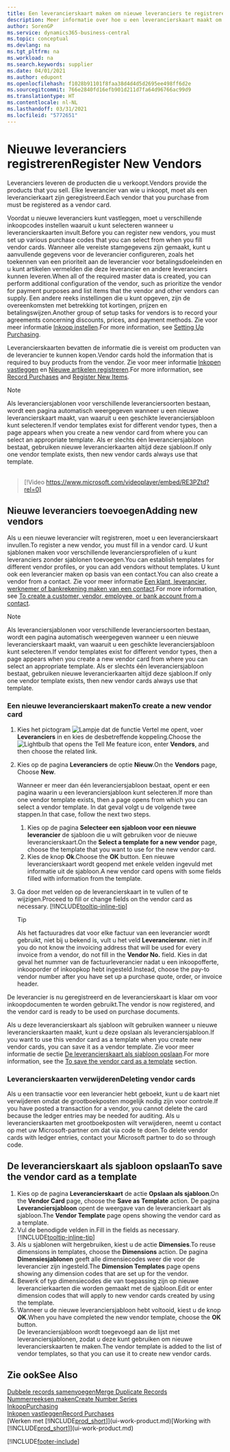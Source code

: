 ```yaml
---
title: Een leverancierskaart maken om nieuwe leveranciers te registreren | Microsoft Docs
description: Meer informatie over hoe u een leverancierskaart maakt om een nieuwe leverancier te registreren.
author: SorenGP
ms.service: dynamics365-business-central
ms.topic: conceptual
ms.devlang: na
ms.tgt_pltfrm: na
ms.workload: na
ms.search.keywords: supplier
ms.date: 04/01/2021
ms.author: edupont
ms.openlocfilehash: f1028b91101f8faa38d4d4d5d2695ee498ff6d2e
ms.sourcegitcommit: 766e2840fd16efb901d211d7fa64d96766ac99d9
ms.translationtype: HT
ms.contentlocale: nl-NL
ms.lasthandoff: 03/31/2021
ms.locfileid: "5772651"
---
```

# <a name="register-new-vendors"></a><span data-ttu-id="2888d-103">Nieuwe leveranciers registreren</span><span class="sxs-lookup"><span data-stu-id="2888d-103">Register New Vendors</span></span>

<span data-ttu-id="2888d-104">Leveranciers leveren de producten die u verkoopt.</span><span class="sxs-lookup"><span data-stu-id="2888d-104">Vendors provide the products that you sell.</span></span> <span data-ttu-id="2888d-105">Elke leverancier van wie u inkoopt, moet als een leverancierkaart zijn geregistreerd.</span><span class="sxs-lookup"><span data-stu-id="2888d-105">Each vendor that you purchase from must be registered as a vendor card.</span></span>

<span data-ttu-id="2888d-106">Voordat u nieuwe leveranciers kunt vastleggen, moet u verschillende inkoopcodes instellen waaruit u kunt selecteren wanneer u leverancierskaarten invult.</span><span class="sxs-lookup"><span data-stu-id="2888d-106">Before you can register new vendors, you must set up various purchase codes that you can select from when you fill vendor cards.</span></span> <span data-ttu-id="2888d-107">Wanneer alle vereiste stamgegevens zijn gemaakt, kunt u aanvullende gegevens voor de leverancier configureren, zoals het toekennen van een prioriteit aan de leverancier voor betalingsdoeleinden en u kunt artikelen vermelden die deze leverancier en andere leveranciers kunnen leveren.</span><span class="sxs-lookup"><span data-stu-id="2888d-107">When all of the required master data is created, you can perform additional configuration of the vendor, such as prioritize the vendor for payment purposes and list items that the vendor and other vendors can supply.</span></span> <span data-ttu-id="2888d-108">Een andere reeks instellingen die u kunt opgeven, zijn de overeenkomsten met betrekking tot kortingen, prijzen en betalingswijzen.</span><span class="sxs-lookup"><span data-stu-id="2888d-108">Another group of setup tasks for vendors is to record your agreements concerning discounts, prices, and payment methods.</span></span> <span data-ttu-id="2888d-109">Zie voor meer informatie [Inkoop instellen](purchasing-setup-purchasing.md).</span><span class="sxs-lookup"><span data-stu-id="2888d-109">For more information, see [Setting Up Purchasing](purchasing-setup-purchasing.md).</span></span>

<span data-ttu-id="2888d-110">Leverancierskaarten bevatten de informatie die is vereist om producten van de leverancier te kunnen kopen.</span><span class="sxs-lookup"><span data-stu-id="2888d-110">Vendor cards hold the information that is required to buy products from the vendor.</span></span> <span data-ttu-id="2888d-111">Zie voor meer informatie [Inkopen vastleggen](purchasing-how-record-purchases.md) en [Nieuwe artikelen registreren](inventory-how-register-new-items.md).</span><span class="sxs-lookup"><span data-stu-id="2888d-111">For more information, see [Record Purchases](purchasing-how-record-purchases.md) and [Register New Items](inventory-how-register-new-items.md).</span></span>

> [!NOTE]  
> <span data-ttu-id="2888d-112">Als leveranciersjablonen voor verschillende leveranciersoorten bestaan, wordt een pagina automatisch weergegeven wanneer u een nieuwe leverancierskaart maakt, van waaruit u een geschikte leveranciersjabloon kunt selecteren.</span><span class="sxs-lookup"><span data-stu-id="2888d-112">If vendor templates exist for different vendor types, then a page appears when you create a new vendor card from where you can select an appropriate template.</span></span> <span data-ttu-id="2888d-113">Als er slechts één leveranciersjabloon bestaat, gebruiken nieuwe leverancierkaarten altijd deze sjabloon.</span><span class="sxs-lookup"><span data-stu-id="2888d-113">If only one vendor template exists, then new vendor cards always use that template.</span></span>
<br><br>  

> [!Video https://www.microsoft.com/videoplayer/embed/RE3PZtd?rel=0]

## <a name="adding-new-vendors"></a><span data-ttu-id="2888d-114">Nieuwe leveranciers toevoegen</span><span class="sxs-lookup"><span data-stu-id="2888d-114">Adding new vendors</span></span>

<span data-ttu-id="2888d-115">Als u een nieuwe leverancier wilt registreren, moet u een leverancierskaart invullen.</span><span class="sxs-lookup"><span data-stu-id="2888d-115">To register a new vendor, you must fill in a vendor card.</span></span> <span data-ttu-id="2888d-116">U kunt sjablonen maken voor verschillende leveranciersprofielen of u kunt leveranciers zonder sjablonen toevoegen.</span><span class="sxs-lookup"><span data-stu-id="2888d-116">You can establish templates for different vendor profiles, or you can add vendors without templates.</span></span> <span data-ttu-id="2888d-117">U kunt ook een leverancier maken op basis van een contact.</span><span class="sxs-lookup"><span data-stu-id="2888d-117">You can also create a vendor from a contact.</span></span> <span data-ttu-id="2888d-118">Zie voor meer informatie [Een klant, leverancier, werknemer of bankrekening maken van een contact](marketing-create-contact-companies.md#to-create-a-customer-vendor-employee-or-bank-account-from-a-contact).</span><span class="sxs-lookup"><span data-stu-id="2888d-118">For more information, see [To create a customer, vendor, employee, or bank account from a contact](marketing-create-contact-companies.md#to-create-a-customer-vendor-employee-or-bank-account-from-a-contact).</span></span>  

> [!NOTE]  
> <span data-ttu-id="2888d-119">Als leveranciersjablonen voor verschillende leveranciersoorten bestaan, wordt een pagina automatisch weergegeven wanneer u een nieuwe leverancierskaart maakt, van waaruit u een geschikte leveranciersjabloon kunt selecteren.</span><span class="sxs-lookup"><span data-stu-id="2888d-119">If vendor templates exist for different vendor types, then a page appears when you create a new vendor card from where you can select an appropriate template.</span></span> <span data-ttu-id="2888d-120">Als er slechts één leveranciersjabloon bestaat, gebruiken nieuwe leverancierkaarten altijd deze sjabloon.</span><span class="sxs-lookup"><span data-stu-id="2888d-120">If only one vendor template exists, then new vendor cards always use that template.</span></span>  

### <a name="to-create-a-new-vendor-card"></a><span data-ttu-id="2888d-121">Een nieuwe leverancierskaart maken</span><span class="sxs-lookup"><span data-stu-id="2888d-121">To create a new vendor card</span></span>

1. <span data-ttu-id="2888d-122">Kies het pictogram ![Lampje dat de functie Vertel me opent](media/ui-search/search_small.png "Vertel me wat u wilt doen"), voer **Leveranciers** in en kies de desbetreffende koppeling.</span><span class="sxs-lookup"><span data-stu-id="2888d-122">Choose the ![Lightbulb that opens the Tell Me feature](media/ui-search/search_small.png "Tell me what you want to do") icon, enter **Vendors**, and then choose the related link.</span></span>  
2. <span data-ttu-id="2888d-123">Kies op de pagina **Leveranciers** de optie **Nieuw**.</span><span class="sxs-lookup"><span data-stu-id="2888d-123">On the **Vendors** page, Choose **New**.</span></span>

    <span data-ttu-id="2888d-124">Wanneer er meer dan één leveranciersjabloon bestaat, opent er een pagina waarin u een leveranciersjabloon kunt selecteren.</span><span class="sxs-lookup"><span data-stu-id="2888d-124">If more than one vendor template exists, then a page opens from which you can select a vendor template.</span></span> <span data-ttu-id="2888d-125">In dat geval volgt u de volgende twee stappen.</span><span class="sxs-lookup"><span data-stu-id="2888d-125">In that case, follow the next two steps.</span></span>
    1. <span data-ttu-id="2888d-126">Kies op de pagina **Selecteer een sjabloon voor een nieuwe leverancier** de sjabloon die u wilt gebruiken voor de nieuwe leverancierskaart.</span><span class="sxs-lookup"><span data-stu-id="2888d-126">On the **Select a template for a new vendor** page, choose the template that you want to use for the new vendor card.</span></span>
    2. <span data-ttu-id="2888d-127">Kies de knop **Ok**.</span><span class="sxs-lookup"><span data-stu-id="2888d-127">Choose the **OK** button.</span></span> <span data-ttu-id="2888d-128">Een nieuwe leverancierskaart wordt geopend met enkele velden ingevuld met informatie uit de sjabloon.</span><span class="sxs-lookup"><span data-stu-id="2888d-128">A new vendor card opens with some fields filled with information from the template.</span></span>
3. <span data-ttu-id="2888d-129">Ga door met velden op de leverancierskaart in te vullen of te wijzigen.</span><span class="sxs-lookup"><span data-stu-id="2888d-129">Proceed to fill or change fields on the vendor card as necessary.</span></span> [!INCLUDE[tooltip-inline-tip](includes/tooltip-inline-tip_md.md)]

    > [!TIP]  
    > <span data-ttu-id="2888d-130">Als het factuuradres dat voor elke factuur van een leverancier wordt gebruikt, niet bij u bekend is, vult u het veld **Leveranciersnr.** niet in.</span><span class="sxs-lookup"><span data-stu-id="2888d-130">If you do not know the invoicing address that will be used for every invoice from a vendor, do not fill in the **Vendor No.** field.</span></span> <span data-ttu-id="2888d-131">Kies in dat geval het nummer van de factuurleverancier nadat u een inkoopofferte, inkooporder of inkoopkop hebt ingesteld.</span><span class="sxs-lookup"><span data-stu-id="2888d-131">Instead, choose the pay-to vendor number after you have set up a purchase quote, order, or invoice header.</span></span>

<span data-ttu-id="2888d-132">De leverancier is nu geregistreerd en de leverancierskaart is klaar om voor inkoopdocumenten te worden gebruikt.</span><span class="sxs-lookup"><span data-stu-id="2888d-132">The vendor is now registered, and the vendor card is ready to be used on purchase documents.</span></span>

<span data-ttu-id="2888d-133">Als u deze leverancierskaart als sjabloon wilt gebruiken wanneer u nieuwe leverancierskaarten maakt, kunt u deze opslaan als leveranciersjabloon.</span><span class="sxs-lookup"><span data-stu-id="2888d-133">If you want to use this vendor card as a template when you create new vendor cards, you can save it as a vendor template.</span></span> <span data-ttu-id="2888d-134">Zie voor meer informatie de sectie [De leverancierskaart als sjabloon opslaan](#to-save-the-vendor-card-as-a-template).</span><span class="sxs-lookup"><span data-stu-id="2888d-134">For more information, see the [To save the vendor card as a template](#to-save-the-vendor-card-as-a-template) section.</span></span>

### <a name="deleting-vendor-cards"></a><span data-ttu-id="2888d-135">Leverancierskaarten verwijderen</span><span class="sxs-lookup"><span data-stu-id="2888d-135">Deleting vendor cards</span></span>

<span data-ttu-id="2888d-136">Als u een transactie voor een leverancier hebt geboekt, kunt u de kaart niet verwijderen omdat de grootboekposten mogelijk nodig zijn voor controle.</span><span class="sxs-lookup"><span data-stu-id="2888d-136">If you have posted a transaction for a vendor, you cannot delete the card because the ledger entries may be needed for auditing.</span></span> <span data-ttu-id="2888d-137">Als u leverancierskaarten met grootboekposten wilt verwijderen, neemt u contact op met uw Microsoft-partner om dat via code te doen.</span><span class="sxs-lookup"><span data-stu-id="2888d-137">To delete vendor cards with ledger entries, contact your Microsoft partner to do so through code.</span></span>

## <a name="to-save-the-vendor-card-as-a-template"></a><span data-ttu-id="2888d-138">De leverancierskaart als sjabloon opslaan</span><span class="sxs-lookup"><span data-stu-id="2888d-138">To save the vendor card as a template</span></span>

1. <span data-ttu-id="2888d-139">Kies op de pagina **Leverancierskaart** de actie **Opslaan als sjabloon**.</span><span class="sxs-lookup"><span data-stu-id="2888d-139">On the **Vendor Card** page, choose the **Save as Template** action.</span></span> <span data-ttu-id="2888d-140">De pagina **Leveranciersjabloon** opent de weergave van de leverancierkaart als sjabloon.</span><span class="sxs-lookup"><span data-stu-id="2888d-140">The **Vendor Template** page opens showing the vendor card as a template.</span></span>
2. <span data-ttu-id="2888d-141">Vul de benodigde velden in.</span><span class="sxs-lookup"><span data-stu-id="2888d-141">Fill in the fields as necessary.</span></span> [!INCLUDE[tooltip-inline-tip](includes/tooltip-inline-tip_md.md)]
3. <span data-ttu-id="2888d-142">Als u sjablonen wilt hergebruiken, kiest u de actie **Dimensies**.</span><span class="sxs-lookup"><span data-stu-id="2888d-142">To reuse dimensions in templates, choose the **Dimensions** action.</span></span> <span data-ttu-id="2888d-143">De pagina **Dimensiesjablonen** geeft alle dimensiecodes weer die voor de leverancier zijn ingesteld.</span><span class="sxs-lookup"><span data-stu-id="2888d-143">The **Dimension Templates** page opens showing any dimension codes that are set up for the vendor.</span></span>
4. <span data-ttu-id="2888d-144">Bewerk of typ dimensiecodes die van toepassing zijn op nieuwe leverancierkaarten die worden gemaakt met de sjabloon.</span><span class="sxs-lookup"><span data-stu-id="2888d-144">Edit or enter dimension codes that will apply to new vendor cards created by using the template.</span></span>
5. <span data-ttu-id="2888d-145">Wanneer u de nieuwe leveranciersjabloon hebt voltooid, kiest u de knop **OK**.</span><span class="sxs-lookup"><span data-stu-id="2888d-145">When you have completed the new vendor template, choose the **OK** button.</span></span>  
   <span data-ttu-id="2888d-146">De leveranciersjabloon wordt toegevoegd aan de lijst met leveranciersjablonen, zodat u deze kunt gebruiken om nieuwe leverancierskaarten te maken.</span><span class="sxs-lookup"><span data-stu-id="2888d-146">The vendor template is added to the list of vendor templates, so that you can use it to create new vendor cards.</span></span>

## <a name="see-also"></a><span data-ttu-id="2888d-147">Zie ook</span><span class="sxs-lookup"><span data-stu-id="2888d-147">See Also</span></span>

[<span data-ttu-id="2888d-148">Dubbele records samenvoegen</span><span class="sxs-lookup"><span data-stu-id="2888d-148">Merge Duplicate Records</span></span>](sales-how-merge-duplicate-records.md)  
[<span data-ttu-id="2888d-149">Nummerreeksen maken</span><span class="sxs-lookup"><span data-stu-id="2888d-149">Create Number Series</span></span>](ui-create-number-series.md)  
[<span data-ttu-id="2888d-150">Inkoop</span><span class="sxs-lookup"><span data-stu-id="2888d-150">Purchasing</span></span>](purchasing-manage-purchasing.md)  
[<span data-ttu-id="2888d-151">Inkopen vastleggen</span><span class="sxs-lookup"><span data-stu-id="2888d-151">Record Purchases</span></span>](purchasing-how-record-purchases.md)  
<span data-ttu-id="2888d-152">[Werken met [!INCLUDE[prod_short](includes/prod_short.md)]](ui-work-product.md)</span><span class="sxs-lookup"><span data-stu-id="2888d-152">[Working with [!INCLUDE[prod_short](includes/prod_short.md)]](ui-work-product.md)</span></span>  

[!INCLUDE[footer-include](includes/footer-banner.md)]